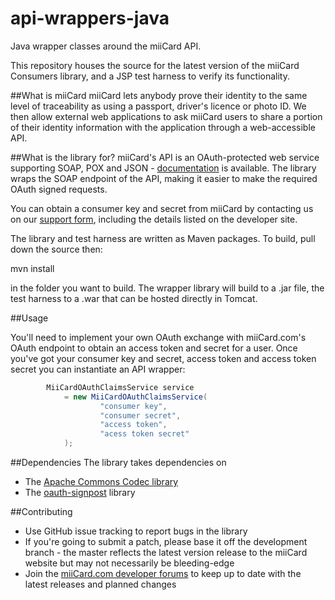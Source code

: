 api-wrappers-java
===================

Java wrapper classes around the miiCard API.

This repository houses the source for the latest version of the miiCard Consumers library, and a JSP test harness to verify its functionality.

##What is miiCard
miiCard lets anybody prove their identity to the same level of traceability as using a passport, driver's licence or photo ID. We then allow external web applications to ask miiCard users to share a portion of their identity information with the application through a web-accessible API.

##What is the library for?
miiCard's API is an OAuth-protected web service supporting SOAP, POX and JSON - [documentation](http://www.miicard.com/developers) is available. The library wraps the SOAP endpoint of the API, making it easier to make the required OAuth signed requests. 

You can obtain a consumer key and secret from miiCard by contacting us on our [support form](http://support.miicard.com/anonymous_requests/new), including the details listed on the developer site.

The library and test harness are written as Maven packages. To build, pull down the source then:

   mvn install

in the folder you want to build. The wrapper library will build to a .jar file, the test harness to a .war that can be hosted directly in Tomcat.

##Usage

You'll need to implement your own OAuth exchange with miiCard.com's OAuth endpoint to obtain an access token and secret for a user. Once you've got your consumer key and secret, access token and access token secret you can instantiate an API wrapper:

```java
    	MiiCardOAuthClaimsService service 
    		= new MiiCardOAuthClaimsService(
    				"consumer key",
    				"consumer secret",
    				"access token",
    				"acess token secret"
    		);
```

##Dependencies
The library takes dependencies on

* The [Apache Commons Codec library](http://commons.apache.org/codec/)
* The [oauth-signpost](http://code.google.com/p/oauth-signpost/) library

##Contributing
* Use GitHub issue tracking to report bugs in the library
* If you're going to submit a patch, please base it off the development branch - the master reflects the latest version release to the miiCard website but may not necessarily be bleeding-edge
* Join the [miiCard.com developer forums](http://devforum.miicard.com/) to keep up to date with the latest releases and planned changes